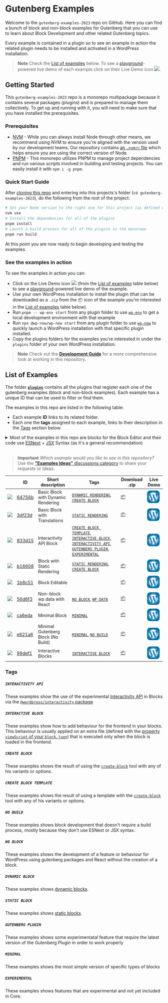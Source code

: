 # Gutenberg Examples

Welcome to the `gutenberg-examples-2023` repo on GitHub. Here you can find a bunch of block and non-block examples for Gutenberg that you can use to learn about Block Development and other related Gutenberg topics.

Every example is contained in a plugin so to see an example in action the related plugin needs to be installed and activated in a WordPress installation.

> **Note**
> Check the [List of examples](#list-of-examples) below. To see a [playground](https://developer.wordpress.org/playground/)-powered live demo of each example click on their Live Demo icon ![](/wordpress-juanmaguitar/gutenberg-examples-2023/raw/trunk/assets/icon-wp.svg).


## Getting Started

This `gutenberg-examples-2023` repo is a monorepo multipackage because it contains several packages (plugins) and is prepared to manage them collectively. To get up and running with it, you will need to make sure that you have installed the prerequisites.

### Prerequisites

- [NVM](https://github.com/nvm-sh/nvm#installing-and-updating) - While you can always install Node through other means, we recommend using NVM to ensure you're aligned with the version used by our development teams. Our repository contains [an `.nvmrc` file](.nvmrc) which helps ensure you are using the correct version of Node.
- [PNPM](https://pnpm.io/installation) - This monorepo utilizes PNPM to manage project dependencies and run various scripts involved in building and testing projects. You can easily install it with `npm i -g pnpm`.

### Quick Start Guide

After [cloning this repo](https://docs.github.com/en/repositories/creating-and-managing-repositories/cloning-a-repository) and entering into this projects's folder (`cd gutenberg-examples-2023`), do the following from the root of the project:

```bash
# Set your Node version to the right one for this project (as defined on .nvmrc)
nvm use
# Install the dependencies for all of the plugins
pnpm install
# Launch a build process for all of the plugins in the monorepo
pnpm run build
```

At this point you are now ready to begin developing and testing the examples.

### See the examples in action

To see the examples in action you can:

- Click on the Live Demo icon ![](/wordpress-juanmaguitar/gutenberg-examples-2023/raw/trunk/assets/icon-wp.svg) (from the [List of examples](#list-of-examples) table below) to see a [playground](https://developer.wordpress.org/playground/)-powered live demo of the example.
- Use your own WordPress installation to install the plugin (that can be downloaded as a `.zip` from the 📦 icon of the example you're interested in the [List of examples](#list-of-examples) table below).
- Run `pnpm -- wp-env start` from any plugin folder to use [`wp-env`](DEVELOPMENT.md##wordpress-local-development-environment) to get a local development environment with that example
- Run `npx @wp-now/wp-now start` from any plugin folder to use [`wp-now`](https://github.com/WordPress/playground-tools/tree/trunk/packages/wp-now) to quickly launch a WordPress installation with that specific plugin installed.
- Copy the plugins folders for the examples you're interested in under the `plugins` folder of your own WordPress installation.

> **Note**
> Check out the [**Development Guide**](https://github.com/wordpress-juanmaguitar/gutenberg-examples-2023/blob/trunk/DEVELOPMENT.md) for a more comprehensive look at working in this repository.

## List of Examples

The folder [**`plugins`**](plugins) contains all the plugins that register each one of the gutenberg examples (block and non-block examples). Each example has a unique ID that can be used to filter or find them.

The examples in this repo are listed in the following table:

- Each example **ID** links to its related folder.
- Each one the **tags** assigned to each example, links to their description in the [Tags](#tags) section below.

<details>
  <summary>Most of the examples in this repo are blocks for the Block Editor and their code use <a href="https://developer.wordpress.org/block-editor/how-to-guides/javascript/esnext-js/">ESNext</a> + <a href="https://legacy.reactjs.org/docs/introducing-jsx.html">JSX</a> Syntax (as it's a general recommendation)</summary>
<br>  
<p><em>Most of the examples in this repo showcase a specific type of block that can be used in the Block Editor. Those examples that doesn't specifically register a block for the Block Editor are labelled with the tag <code>NO-BLOCK</code>.</em></p>

<p><em>The examples using <code>ESNext</code> or <code>JSX</code> needs to run a <a href="https://github.com/wordpress-juanmaguitar/gutenberg-examples-2023/blob/trunk/DEVELOPMENT.md#build-process">Build process</a> to get the final version of the block ready to use.</em></p>


<p><em>There are some examples in this repo that doesn't use ESNext or JSX Syntax so they don't need to run   any build process. These examples are labelled with the tag <code>NO-BUILD</code>.</em></p>
</details>
<br>

> **Important**
> _Which example would you like to see in this repository?_
> Use the [**"Examples Ideas"** discussions category](https://github.com/wordpress-juanmaguitar/gutenberg-examples-2023/discussions/new?category=examples-ideas) to share your requests or ideas.

<!-- Please, do not remove these @TABLE EXAMPLES BEGIN and @TABLE EXAMPLES END comments or modify the table inside. This table is automatically generated from the data at data/examples.json and data/tags.json -->
<!-- @TABLE EXAMPLES BEGIN -->
|                                               | ID                                                  | Short description                  | Tags                                                                                                                                                                                                              | Download .zip                                                                                                                                                     | Live Demo                                                                                                                                                                                                                                                                                                                                                                                                                                                                                                                                                                                                                                                                                                                                                           |
| --------------------------------------------- | --------------------------------------------------- | ---------------------------------- | ----------------------------------------------------------------------------------------------------------------------------------------------------------------------------------------------------------------- | ----------------------------------------------------------------------------------------------------------------------------------------------------------------- | ------------------------------------------------------------------------------------------------------------------------------------------------------------------------------------------------------------------------------------------------------------------------------------------------------------------------------------------------------------------------------------------------------------------------------------------------------------------------------------------------------------------------------------------------------------------------------------------------------------------------------------------------------------------------------------------------------------------------------------------------------------------- |
| ![](https://placehold.co/15x15/64756b/64756b) | [64756b](./plugins/block-dynamic-rendering-64756b)  | Basic Block with Dynamic Rendering | [`DYNAMIC RENDERING`](#block-dynamic-rendering), [`CREATE BLOCK`](#create-block)                                                                                                                                  | <a href="https://raw.githubusercontent.com/wordpress-juanmaguitar/gutenberg-examples-2023/deploy/zips/block-dynamic-rendering-64756b.zip" target="_blank">📦</a>  | <a href="https://playground.wordpress.net/#%7B%22landingPage%22:%22/wp-admin/plugins.php%22,%22steps%22:%5B%7B%22step%22:%22login%22,%22username%22:%22admin%22,%22password%22:%22password%22%7D,%7B%22step%22:%22mkdir%22,%22path%22:%22/downloads%22%7D,%7B%22step%22:%22writeFile%22,%22path%22:%22/downloads/plugin.zip%22,%22data%22:%7B%22resource%22:%22url%22,%22url%22:%22https://raw.githubusercontent.com/wordpress-juanmaguitar/gutenberg-examples-2023/deploy/zips/block-dynamic-rendering-64756b.zip%22,%22caption%22:%22Downloading%20plugin...%22%7D%7D,%7B%22step%22:%22installPlugin%22,%22pluginZipFile%22:%7B%22resource%22:%22vfs%22,%22path%22:%22/downloads/plugin.zip%22%7D%7D%5D%7D" target="_blank"><img src="./assets/icon-wp.svg"></a>  |
| ![](https://placehold.co/15x15/3df23d/3df23d) | [3df23d](./plugins/basic-block-translations-3df23d) | Basic Block with Translations      | [`STATIC RENDERING`](#block-static-rendering)                                                                                                                                                                     | <a href="https://raw.githubusercontent.com/wordpress-juanmaguitar/gutenberg-examples-2023/deploy/zips/basic-block-translations-3df23d.zip" target="_blank">📦</a> | <a href="https://playground.wordpress.net/#%7B%22landingPage%22:%22/wp-admin/plugins.php%22,%22steps%22:%5B%7B%22step%22:%22login%22,%22username%22:%22admin%22,%22password%22:%22password%22%7D,%7B%22step%22:%22mkdir%22,%22path%22:%22/downloads%22%7D,%7B%22step%22:%22writeFile%22,%22path%22:%22/downloads/plugin.zip%22,%22data%22:%7B%22resource%22:%22url%22,%22url%22:%22https://raw.githubusercontent.com/wordpress-juanmaguitar/gutenberg-examples-2023/deploy/zips/basic-block-translations-3df23d.zip%22,%22caption%22:%22Downloading%20plugin...%22%7D%7D,%7B%22step%22:%22installPlugin%22,%22pluginZipFile%22:%7B%22resource%22:%22vfs%22,%22path%22:%22/downloads/plugin.zip%22%7D%7D%5D%7D" target="_blank"><img src="./assets/icon-wp.svg"></a> |
| ![](https://placehold.co/15x15/833d15/833d15) | [833d15](./plugins/interactivity-api-block-833d15)  | Interactivity API Block            | [`CREATE BLOCK TEMPLATE`](#create-block-template), [`INTERACTIVE BLOCK`](#interactive-block), [`INTERACTIVITY API`](#interactivity-api), [`GUTENBERG PLUGIN`](#gutenberg-plugin), [`EXPERIMENTAL`](#experimental) | <a href="https://raw.githubusercontent.com/wordpress-juanmaguitar/gutenberg-examples-2023/deploy/zips/interactivity-api-block-833d15.zip" target="_blank">📦</a>  | <a href="https://playground.wordpress.net/#{%22landingPage%22:%22/wp-admin/plugins.php%22,%22steps%22:[{%22step%22:%22installPlugin%22,%22pluginZipFile%22:{%22resource%22:%22url%22,%22url%22:%22https://raw.githubusercontent.com/wordpress-juanmaguitar/gutenberg-examples-2023/deploy/zips/interactivity-api-block-833d15.zip%22}},{%22step%22:%22installPlugin%22,%22pluginZipFile%22:{%22resource%22:%22wordpress.org/plugins%22,%22slug%22:%22gutenberg%22}},{%22step%22:%22login%22,%22username%22:%22admin%22,%22password%22:%22password%22}]}" target="_blank"><img src="./assets/icon-wp.svg"></a>                                                                                                                                                       |
| ![](https://placehold.co/15x15/b16608/b16608) | [b16608](./plugins/block-static-rendering-b16608)   | Block with Static Rendering        | [`STATIC RENDERING`](#block-static-rendering), [`CREATE BLOCK`](#create-block)                                                                                                                                    | <a href="https://raw.githubusercontent.com/wordpress-juanmaguitar/gutenberg-examples-2023/deploy/zips/block-static-rendering-b16608.zip" target="_blank">📦</a>   | <a href="https://playground.wordpress.net/#%7B%22landingPage%22:%22/wp-admin/plugins.php%22,%22steps%22:%5B%7B%22step%22:%22login%22,%22username%22:%22admin%22,%22password%22:%22password%22%7D,%7B%22step%22:%22mkdir%22,%22path%22:%22/downloads%22%7D,%7B%22step%22:%22writeFile%22,%22path%22:%22/downloads/plugin.zip%22,%22data%22:%7B%22resource%22:%22url%22,%22url%22:%22https://raw.githubusercontent.com/wordpress-juanmaguitar/gutenberg-examples-2023/deploy/zips/block-static-rendering-b16608.zip%22,%22caption%22:%22Downloading%20plugin...%22%7D%7D,%7B%22step%22:%22installPlugin%22,%22pluginZipFile%22:%7B%22resource%22:%22vfs%22,%22path%22:%22/downloads/plugin.zip%22%7D%7D%5D%7D" target="_blank"><img src="./assets/icon-wp.svg"></a>   |
| ![](https://placehold.co/15x15/1b8c51/1b8c51) | [1b8c51](./plugins/editable-block-1b8c51)           | Block Editable                     |                                                                                                                                                                                                                   | <a href="https://raw.githubusercontent.com/wordpress-juanmaguitar/gutenberg-examples-2023/deploy/zips/editable-block-1b8c51.zip" target="_blank">📦</a>           | <a href="https://playground.wordpress.net/#%7B%22landingPage%22:%22/wp-admin/plugins.php%22,%22steps%22:%5B%7B%22step%22:%22login%22,%22username%22:%22admin%22,%22password%22:%22password%22%7D,%7B%22step%22:%22mkdir%22,%22path%22:%22/downloads%22%7D,%7B%22step%22:%22writeFile%22,%22path%22:%22/downloads/plugin.zip%22,%22data%22:%7B%22resource%22:%22url%22,%22url%22:%22https://raw.githubusercontent.com/wordpress-juanmaguitar/gutenberg-examples-2023/deploy/zips/editable-block-1b8c51.zip%22,%22caption%22:%22Downloading%20plugin...%22%7D%7D,%7B%22step%22:%22installPlugin%22,%22pluginZipFile%22:%7B%22resource%22:%22vfs%22,%22path%22:%22/downloads/plugin.zip%22%7D%7D%5D%7D" target="_blank"><img src="./assets/icon-wp.svg"></a>           |
| ![](https://placehold.co/15x15/56d6f3/56d6f3) | [56d6f3](./plugins/non-block-react-wp-data-56d6f3)  | Non-block wp data with React       | [`NO BLOCK`](#no-block), [`WP DATA`](#wp-data)                                                                                                                                                                    | <a href="https://raw.githubusercontent.com/wordpress-juanmaguitar/gutenberg-examples-2023/deploy/zips/non-block-react-wp-data-56d6f3.zip" target="_blank">📦</a>  | <a href="https://playground.wordpress.net/#%7B%22landingPage%22:%22/wp-admin/plugins.php%22,%22steps%22:%5B%7B%22step%22:%22login%22,%22username%22:%22admin%22,%22password%22:%22password%22%7D,%7B%22step%22:%22mkdir%22,%22path%22:%22/downloads%22%7D,%7B%22step%22:%22writeFile%22,%22path%22:%22/downloads/plugin.zip%22,%22data%22:%7B%22resource%22:%22url%22,%22url%22:%22https://raw.githubusercontent.com/wordpress-juanmaguitar/gutenberg-examples-2023/deploy/zips/non-block-react-wp-data-56d6f3.zip%22,%22caption%22:%22Downloading%20plugin...%22%7D%7D,%7B%22step%22:%22installPlugin%22,%22pluginZipFile%22:%7B%22resource%22:%22vfs%22,%22path%22:%22/downloads/plugin.zip%22%7D%7D%5D%7D" target="_blank"><img src="./assets/icon-wp.svg"></a>  |
| ![](https://placehold.co/15x15/ca6eda/ca6eda) | [ca6eda](./plugins/minimal-block-ca6eda)            | Minimal Block                      | [`MINIMAL`](#minimal)                                                                                                                                                                                             | <a href="https://raw.githubusercontent.com/wordpress-juanmaguitar/gutenberg-examples-2023/deploy/zips/minimal-block-ca6eda.zip" target="_blank">📦</a>            | <a href="https://playground.wordpress.net/#%7B%22landingPage%22:%22/wp-admin/plugins.php%22,%22steps%22:%5B%7B%22step%22:%22login%22,%22username%22:%22admin%22,%22password%22:%22password%22%7D,%7B%22step%22:%22mkdir%22,%22path%22:%22/downloads%22%7D,%7B%22step%22:%22writeFile%22,%22path%22:%22/downloads/plugin.zip%22,%22data%22:%7B%22resource%22:%22url%22,%22url%22:%22https://raw.githubusercontent.com/wordpress-juanmaguitar/gutenberg-examples-2023/deploy/zips/minimal-block-ca6eda.zip%22,%22caption%22:%22Downloading%20plugin...%22%7D%7D,%7B%22step%22:%22installPlugin%22,%22pluginZipFile%22:%7B%22resource%22:%22vfs%22,%22path%22:%22/downloads/plugin.zip%22%7D%7D%5D%7D" target="_blank"><img src="./assets/icon-wp.svg"></a>            |
| ![](https://placehold.co/15x15/e621a6/e621a6) | [e621a6](./plugins/minimal-block-no-build-e621a6)   | Minimal Gutenberg Block (No Build) | [`MINIMAL`](#minimal), [`NO BUILD`](#no-build)                                                                                                                                                                    | <a href="https://raw.githubusercontent.com/wordpress-juanmaguitar/gutenberg-examples-2023/deploy/zips/minimal-block-no-build-e621a6.zip" target="_blank">📦</a>   | <a href="https://playground.wordpress.net/#%7B%22landingPage%22:%22/wp-admin/plugins.php%22,%22steps%22:%5B%7B%22step%22:%22login%22,%22username%22:%22admin%22,%22password%22:%22password%22%7D,%7B%22step%22:%22mkdir%22,%22path%22:%22/downloads%22%7D,%7B%22step%22:%22writeFile%22,%22path%22:%22/downloads/plugin.zip%22,%22data%22:%7B%22resource%22:%22url%22,%22url%22:%22https://raw.githubusercontent.com/wordpress-juanmaguitar/gutenberg-examples-2023/deploy/zips/minimal-block-no-build-e621a6.zip%22,%22caption%22:%22Downloading%20plugin...%22%7D%7D,%7B%22step%22:%22installPlugin%22,%22pluginZipFile%22:%7B%22resource%22:%22vfs%22,%22path%22:%22/downloads/plugin.zip%22%7D%7D%5D%7D" target="_blank"><img src="./assets/icon-wp.svg"></a>   |
| ![](https://placehold.co/15x15/99def1/99def1) | [99def1](./plugins/interactive-blocks-demos-99def1) | Interactive Blocks                 | [`INTERACTIVE BLOCK`](#interactive-block)                                                                                                                                                                         | <a href="https://raw.githubusercontent.com/wordpress-juanmaguitar/gutenberg-examples-2023/deploy/zips/interactive-blocks-demos-99def1.zip" target="_blank">📦</a> | <a href="https://playground.wordpress.net/#%7B%22landingPage%22:%22/wp-admin/plugins.php%22,%22steps%22:%5B%7B%22step%22:%22login%22,%22username%22:%22admin%22,%22password%22:%22password%22%7D,%7B%22step%22:%22mkdir%22,%22path%22:%22/downloads%22%7D,%7B%22step%22:%22writeFile%22,%22path%22:%22/downloads/plugin.zip%22,%22data%22:%7B%22resource%22:%22url%22,%22url%22:%22https://raw.githubusercontent.com/wordpress-juanmaguitar/gutenberg-examples-2023/deploy/zips/interactive-blocks-demos-99def1.zip%22,%22caption%22:%22Downloading%20plugin...%22%7D%7D,%7B%22step%22:%22installPlugin%22,%22pluginZipFile%22:%7B%22resource%22:%22vfs%22,%22path%22:%22/downloads/plugin.zip%22%7D%7D%5D%7D" target="_blank"><img src="./assets/icon-wp.svg"></a> |
<!-- @TABLE EXAMPLES END -->

### Tags

##### `INTERACTIVITY API`

These examples show the use of the experimental [Interactivity API](https://make.wordpress.org/core/2023/03/30/proposal-the-interactivity-api-a-better-developer-experience-in-building-interactive-blocks/) in Blocks via the [`@wordpress/interactivity` package](https://github.com/WordPress/gutenberg/blob/trunk/packages/interactivity/README.md)

##### `INTERACTIVE BLOCK`

These examples show how to add behaviour for the frontend in your blocks. This behaviour is usually applied on an extra file (defined with the [property `viewScript` of your `block.json`](https://developer.wordpress.org/block-editor/reference-guides/block-api/block-metadata/#view-script)) that is executed only when the block is loaded in the frontend.

##### `CREATE BLOCK`

These examples shows the result of using the [`create-block`](https://developer.wordpress.org/block-editor/reference-guides/packages/packages-create-block/) tool with any of his variants or options.

##### `CREATE BLOCK TEMPLATE`

These examples shows the result of using a template with the [`create-block`](https://developer.wordpress.org/block-editor/reference-guides/packages/packages-create-block/) tool with any of his variants or options.

##### `NO BUILD`

These examples shows block development that doesn't require a build process, mostly because they don't use ESNext or JSX syntax.

##### `NO BLOCK`

These examples shows the development of a feature or behaviour for WordPress using gutenberg packages and React without the creation of a block.

##### `DYNAMIC BLOCK`

These examples shows [dynamic blocks](https://developer.wordpress.org/block-editor/getting-started/glossary/#block-dynamic-rendering).

##### `STATIC BLOCK`

These examples shows [static blocks](https://developer.wordpress.org/block-editor/getting-started/glossary/#block-static-rendering).

##### `GUTENBERG PLUGIN`

These examples shows some experimentatal feature that require the latest version of the Gutenberg Plugin in order to work properly

##### `MINIMAL`

These examples shows the most simple version of specific types of blocks 

##### `EXPERIMENTAL`

These examples shows features that are experimental and not yet included in Core.
